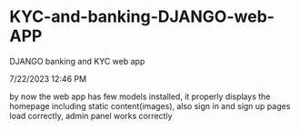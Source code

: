 # KYC-and-banking-DJANGO-web-APP
DJANGO banking and KYC web app




7/22/2023 12:46 PM

by now the web app has few models installed, it properly displays the homepage including static content(images), also sign in and sign up pages load correctly, admin panel works correctly
